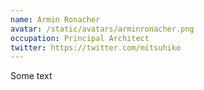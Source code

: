 ```yaml
---
name: Armin Ronacher
avatar: /static/avatars/arminronacher.png
occupation: Principal Architect
twitter: https://twitter.com/mitsuhiko
---
```


Some text
